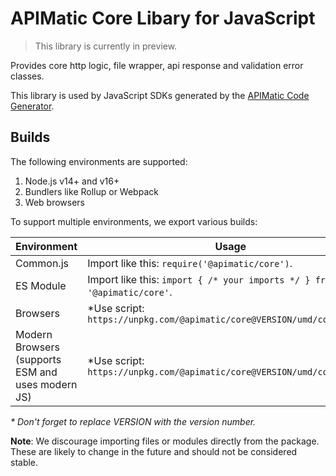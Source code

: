 # APIMatic Core Libary for JavaScript

> This library is currently in preview.

Provides core http logic, file wrapper, api response and validation error classes.

This library is used by JavaScript SDKs generated by the [APIMatic Code Generator](http://www.apimatic.io).

## Builds

The following environments are supported:

1. Node.js v14+ and v16+
1. Bundlers like Rollup or Webpack
1. Web browsers

To support multiple environments, we export various builds:

| Environment | Usage |
| --- | --- |
| Common.js | Import like this: `require('@apimatic/core')`. |
| ES Module | Import like this: `import { /* your imports */ } from '@apimatic/core'`. |
| Browsers | *Use script: `https://unpkg.com/@apimatic/core@VERSION/umd/core.js` |
| Modern Browsers (supports ESM and uses modern JS) | *Use script: `https://unpkg.com/@apimatic/core@VERSION/umd/core.esm.js` |

_* Don't forget to replace VERSION with the version number._

**Note**: We discourage importing files or modules directly from the package. These are likely to change in the future and should not be considered stable.